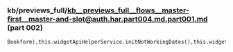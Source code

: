 ### kb/previews_full/kb__previews_full__flows__master-first__master-and-slot@auth.har.part004.md.part001.md (part 002)

```md
Bookform),this.widgetApiHelperService.initNotWorkingDates(),this.widgetApiHelperService.initFirs
```

```
